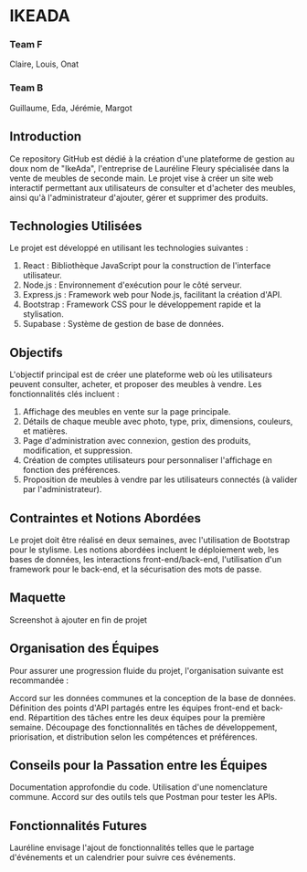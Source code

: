 # IKEADA

### Team F 
Claire, Louis, Onat

### Team B 
Guillaume, Eda, Jérémie, Margot 

## Introduction
Ce repository GitHub est dédié à la création d'une plateforme de gestion au doux nom de "IkeAda", l'entreprise de Lauréline Fleury spécialisée dans la vente de meubles de seconde main. Le projet vise à créer un site web interactif permettant aux utilisateurs de consulter et d'acheter des meubles, ainsi qu'à l'administrateur d'ajouter, gérer et supprimer des produits.

## Technologies Utilisées
Le projet est développé en utilisant les technologies suivantes :

1. React : Bibliothèque JavaScript pour la construction de l'interface utilisateur.
2. Node.js : Environnement d'exécution pour le côté serveur.
3. Express.js : Framework web pour Node.js, facilitant la création d'API.
4. Bootstrap : Framework CSS pour le développement rapide et la stylisation.
5. Supabase : Système de gestion de base de données.

## Objectifs
L'objectif principal est de créer une plateforme web où les utilisateurs peuvent consulter, acheter, et proposer des meubles à vendre. Les fonctionnalités clés incluent :

1. Affichage des meubles en vente sur la page principale.
2. Détails de chaque meuble avec photo, type, prix, dimensions, couleurs, et matières.
3. Page d'administration avec connexion, gestion des produits, modification, et suppression.
4. Création de comptes utilisateurs pour personnaliser l'affichage en fonction des préférences.
5. Proposition de meubles à vendre par les utilisateurs connectés (à valider par l'administrateur).

## Contraintes et Notions Abordées
Le projet doit être réalisé en deux semaines, avec l'utilisation de Bootstrap pour le stylisme. Les notions abordées incluent le déploiement web, les bases de données, les interactions front-end/back-end, l'utilisation d'un framework pour le back-end, et la sécurisation des mots de passe.

## Maquette 

Screenshot à ajouter en fin de projet 

## Organisation des Équipes
Pour assurer une progression fluide du projet, l'organisation suivante est recommandée :

Accord sur les données communes et la conception de la base de données.
Définition des points d'API partagés entre les équipes front-end et back-end.
Répartition des tâches entre les deux équipes pour la première semaine.
Découpage des fonctionnalités en tâches de développement, priorisation, et distribution selon les compétences et préférences.

## Conseils pour la Passation entre les Équipes
Documentation approfondie du code.
Utilisation d'une nomenclature commune.
Accord sur des outils tels que Postman pour tester les APIs.

## Fonctionnalités Futures
Lauréline envisage l'ajout de fonctionnalités telles que le partage d'événements et un calendrier pour suivre ces événements.
